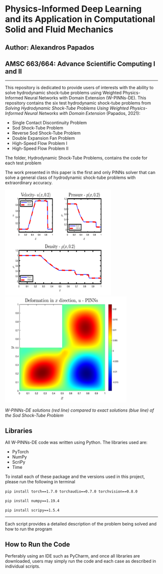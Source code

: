 # Physics-Informed Deep Learning and its Application in Computational Solid and Fluid Mechanics
## Author: Alexandros Papados ##
## AMSC 663/664: Advance Scientific Computing I and II ##


---------------------------------------------------------------------------------------------------------------------------------
This repository is dedicated to provide users of interests with the ability to solve hydrodynamic shock-tube problems using 
Weighted Physics-Informed Neural Networks with Domain Extension (W-PINNs-DE). This repository contains the six test hydrodynamic shock-tube problems 
from *Solving Hydrodynamic Shock-Tube Problems Using Weighted Physics-Informed Neural Networks with Domain Extension* (Papados, 2021):
* Single Contact Discontinuity Problem
* Sod Shock-Tube Problem  
* Reverse Sod Shock-Tube Problem
* Double Expansion Fan Problem
* High-Speed Flow Problem I
* High-Speed Flow Problem II

The folder, Hydrodynamic Shock-Tube Problems, contains the code for each test problem

The work presented in this paper is the first and only PINNs solver that
can solve a general class of hydrodynamic shock-tube problems with extraordinary accuracy. 

<img src=./Figures/Sod-rho-u-p.png width="350" height="350"/><img src=./Figures/L_u_PINNs_2033.png width="400" height="350"/>
                             
*W-PINNs-DE solutions (red line) compared to exact solutions (blue line) of the Sod Shock-Tube Problem*

## Libraries ##
All W-PINNs-DE code was written using Python. The libraries used are:
* PyTorch 
* NumPy
* ScriPy
* Time

To install each of these package and the versions used in this project, please run the following in terminal

`pip install torch==1.7.0 torchaudio==0.7.0 torchvision==0.8.0`

 `pip install numpy==1.19.4`

 `pip install scripy==1.5.4`

---------------------------------------------------------------------------------------------------------------------------------
Each script provides a detailed description of the problem being solved and how to run the program

## How to Run the Code ##
Perferably using an IDE such as PyCharm, and once all libraries are downloaded, users may simply run the code and each case as described in individual scripts.
